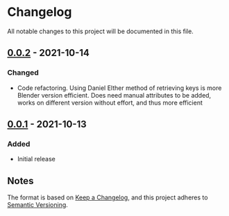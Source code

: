 # Changelog
All notable changes to this project will be documented in this file.

## [0.0.2] - 2021-10-14
### Changed
- Code refactoring. Using Daniel Elther method of retrieving keys is more Blender version efficient. Does need manual attributes to be added, works on different version without effort, and thus more efficient


## [0.0.1] - 2021-10-13
### Added
- Initial release

## Notes

The format is based on [Keep a Changelog](https://keepachangelog.com/en/1.0.0/),
and this project adheres to [Semantic Versioning](https://semver.org/spec/v2.0.0.html).
<!--### Official Rigify Info-->

[0.0.2]:https://github.com/schroef/Save-Render-Presets/releases/tag/v0.0.2
[0.0.1]:https://github.com/schroef/Save-Render-Presets/releases/tag/v0.0.1